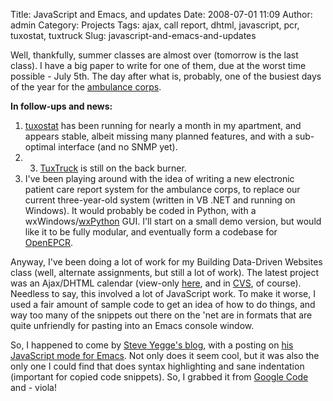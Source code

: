 Title: JavaScript and Emacs, and updates
Date: 2008-07-01 11:09
Author: admin
Category: Projects
Tags: ajax, call report, dhtml, javascript, pcr, tuxostat, tuxtruck
Slug: javascript-and-emacs-and-updates

Well, thankfully, summer classes are almost over (tomorrow is the last
class). I have a big paper to write for one of them, due at the worst
time possible - July 5th. The day after what is, probably, one of the
busiest days of the year for the [ambulance corps][].

**In follow-ups and news:**

1.  [tuxostat][] has been running for nearly a month in my apartment,
    and appears stable, albeit missing many planned features, and with a
    sub-optimal interface (and no SNMP yet).
2.  3.  [TuxTruck][] is still on the back burner.
4.  I've been playing around with the idea of writing a new electronic
    patient care report system for the ambulance corps, to replace our
    current three-year-old system (written in VB .NET and running on
    Windows). It would probably be coded in Python, with a
    wxWindows/[wxPython][] GUI. I'll start on a small demo version, but
    would like it to be fully modular, and eventually form a codebase
    for [OpenEPCR][].

</p>

Anyway, I've been doing a lot of work for my Building Data-Driven
Websites class (well, alternate assignments, but still a lot of work).
The latest project was an Ajax/DHTML calendar (view-only [here][], and
in [CVS][], of course). Needless to say, this involved a lot of
JavaScript work. To make it worse, I used a fair amount of sample code
to get an idea of how to do things, and way too many of the snippets out
there on the 'net are in formats that are quite unfriendly for pasting
into an Emacs console window.

So, I happened to come by [Steve Yegge's blog][], with a posting on [his
JavaScript mode for Emacs][]. Not only does it seem cool, but it was
also the only one I could find that does syntax highlighting and sane
indentation (important for copied code snippets). So, I grabbed it from
[Google Code][] and - viola!

  [ambulance corps]: http://www.midlandparkambulance.com
  [tuxostat]: http://tuxostat.jasonantman.com
  [TuxTruck]: http://www.tuxtruck.org
  [wxPython]: http://www.wxpython.org/
  [OpenEPCR]: http://www.openepcr.org
  [here]: http://www.jasonantman.com/rutgerswork/BDDW/calendar/
  [CVS]: http://cvs.jasonantman.com/rutgerswork/BDDW/calendar/
  [Steve Yegge's blog]: http://steve-yegge.blogspot.com/
  [his JavaScript mode for Emacs]: http://steve-yegge.blogspot.com/2008/03/js2-mode-new-javascript-mode-for-emacs.html
  [Google Code]: http://code.google.com/p/js2-mode/
